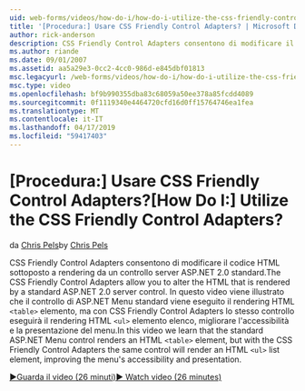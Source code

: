```yaml
---
uid: web-forms/videos/how-do-i/how-do-i-utilize-the-css-friendly-control-adapters
title: '[Procedura:] Usare CSS Friendly Control Adapters? | Microsoft Docs'
author: rick-anderson
description: CSS Friendly Control Adapters consentono di modificare il codice HTML sottoposto a rendering da un controllo server ASP.NET 2.0 standard. In questo video viene spiegato che la stan...
ms.author: riande
ms.date: 09/01/2007
ms.assetid: aa5a29e3-0cc2-4cc0-986d-e845dbf01813
msc.legacyurl: /web-forms/videos/how-do-i/how-do-i-utilize-the-css-friendly-control-adapters
msc.type: video
ms.openlocfilehash: bf9b990355dba83c68059a50ee378a85fcdd4089
ms.sourcegitcommit: 0f1119340e4464720cfd16d0ff15764746ea1fea
ms.translationtype: MT
ms.contentlocale: it-IT
ms.lasthandoff: 04/17/2019
ms.locfileid: "59417403"
---
```

# <a name="how-do-i-utilize-the-css-friendly-control-adapters"></a><span data-ttu-id="7bd56-105">[Procedura:] Usare CSS Friendly Control Adapters?</span><span class="sxs-lookup"><span data-stu-id="7bd56-105">[How Do I:] Utilize the CSS Friendly Control Adapters?</span></span>

<span data-ttu-id="7bd56-106">da [Chris Pels](https://twitter.com/chrispels)</span><span class="sxs-lookup"><span data-stu-id="7bd56-106">by [Chris Pels](https://twitter.com/chrispels)</span></span>

<span data-ttu-id="7bd56-107">CSS Friendly Control Adapters consentono di modificare il codice HTML sottoposto a rendering da un controllo server ASP.NET 2.0 standard.</span><span class="sxs-lookup"><span data-stu-id="7bd56-107">The CSS Friendly Control Adapters allow you to alter the HTML that is rendered by a standard ASP.NET 2.0 server control.</span></span> <span data-ttu-id="7bd56-108">In questo video viene illustrato che il controllo di ASP.NET Menu standard viene eseguito il rendering HTML `<table>` elemento, ma con CSS Friendly Control Adapters lo stesso controllo eseguirà il rendering HTML `<ul>` elemento elenco, migliorare l'accessibilità e la presentazione del menu.</span><span class="sxs-lookup"><span data-stu-id="7bd56-108">In this video we learn that the standard ASP.NET Menu control renders an HTML `<table>` element, but with the CSS Friendly Control Adapters the same control will render an HTML `<ul>` list element, improving the menu's accessibility and presentation.</span></span> 

[<span data-ttu-id="7bd56-109">&#9654;Guarda il video (26 minuti)</span><span class="sxs-lookup"><span data-stu-id="7bd56-109">&#9654; Watch video (26 minutes)</span></span>](https://channel9.msdn.com/Blogs/ASP-NET-Site-Videos/how-do-i-utilize-the-css-friendly-control-adapters)
